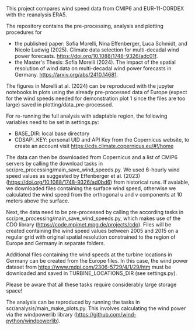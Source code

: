 This project compares wind speed data from CMIP6 and EUR-11-CORDEX with the reanalysis ERA5. 

The repository contains the pre-processing, analysis and plotting procedures for
- the published paper: Sofia Morelli, Nina Effenberger, Luca Schmidt, and Nicole Ludwig (2025). Climate data selection for multi-decadal wind power forecasts. https://doi.org/10.1088/1748-9326/adc01f.
- the Master's Thesis: Sofia Morelli (2024). The impact of the spatial resolution of wind data on multi-decadal wind power forecasts in Germany. https://arxiv.org/abs/2410.14681.

The figures in Morelli at al. (2024) can be reproduced with the jupyter notebooks in plots using the 
already pre-processed data of Europe (expect for the wind speeds needed for demonstration plot 1 since the files are too large) saved in plotting/data_pre-processed.

For re-running the full analysis with adaptable region, the following variables need to be set in settings.py:
- BASE_DIR: local base directory
- CDSAPI_KEY: personal UID and API Key from the Copernicus website, to create an account visit https://cds.climate.copernicus.eu/#!/home

The data can then be downloaded from Copernicus and a list of CMIP6 servers by calling the download tasks in 
scr/pre_processing/main_save_wind_speeds.py.
We used 6-hourly wind speed values as suggested by Effenberger et al. (2023) (https://doi.org/10.1088/1748-9326/ad0bd6) 
from historical runs.
If avaiable, we downloaded files containing the surface wind speed, otherwise we calculated the wind speed from the 
orthogonal u and v components at 10 meters above the surface.

Next, the data need to be pre-processed by calling the according tasks in scr/pre_processing/main_save_wind_speeds.py, 
which makes use of the CDO library (https://code.mpimet.mpg.de/projects/cdo).
Files will be created containing the wind speed values between 2005 and 2015 on a regular grid with original spatial 
resolution constrained to the region of Europe and Germany in separate folders.

Additional files containing the wind speeds at the turbine locations in Germany can be created from the Europe files.
In this case, the wind power dataset from https://www.mdpi.com/2306-5729/4/1/29/htm must be downloaded 
and saved in TURBINE_LOCATIONS_DIR (see settings.py).

Please be aware that all these tasks require considerably large storage space!

The analysis can be reproduced by running the tasks in scr/analysis/main_make_plots.py. This involves calculating the 
wind power via the windpowerlib library (https://github.com/wind-python/windpowerlib).
